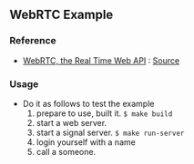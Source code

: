 ## WebRTC Example

### Reference
- [WebRTC, the Real Time Web API](https://flaviocopes.com/webrtc/) : [Source](https://gist.github.com/flaviocopes/e0844d71da2348d14ec8b6742d8b2795)

### Usage
- Do it as follows to test the example
    1. prepare to use, built it. `$ make build`
    2. start a web server. 
    3. start a signal server. `$ make run-server`
    4. login yourself with a name
    5. call a someone.
